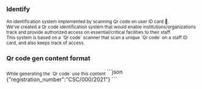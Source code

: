 ### Identify
<sub>
An identification system implemented by scanning Qr code on user ID card 📑.
</sub><br/>



<sub>
We've created a Qr code identification system that would enable institutions/organizations track and provide authorized access on essential/critical facilities to their staff.
</sub><br/>



<sub>
This system is based on a `Qr code` scanner that scan a unique `Qr code` on a staff ID card, and also keeps track of access.
</sub>

### Qr code gen content format
<sub>
While generating the `Qr code` use this content 
</sub>
```json
{"registration_number":"CSC/000/2021"}
```
